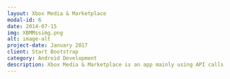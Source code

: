 ```yaml
---
layout: Xbox Media & Marketplace
modal-id: 6
date: 2014-07-15
img: XBMMssimg.png
alt: image-alt
project-date: January 2017
client: Start Bootstrap
category: Android Development
description: Xbox Media & Marketplace is an app mainly using API calls to search for an Xbox Live Gamertag, that persons friends, screenshots, and game clips. It can also download these clips or screenshots directly to your Downloads folder in your phone (one of the only apps that can do this at the moment).  Using this app youcan also check the Xbox Live Marketplace to see what new games have been added and what the Xbox Live "Deals with Gold" offers are for the month.
---
```

